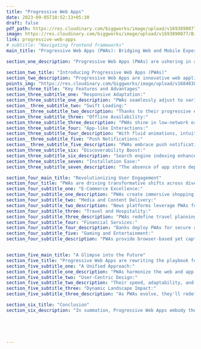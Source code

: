 ```yaml
---
title: "Progressive Web Apps"
date: 2023-09-05T10:52:13+05:30
draft: false
pdf_path: https://res.cloudinary.com/biggworks/image/upload/v1693890077/Biggworks%20PDF%20of%20Blogs/Progressive_web_apps_t9ihhc.pdf#toolbar=0
image: https://res.cloudinary.com/biggworks/image/upload/v1693890077/Biggworks%20PDF%20of%20Blogs/Progressive_web_apps_t9ihhc.png
link: progressive-web-apps
# subtitle: "Navigating frontend frameworks"
main_title: "Progressive Web Apps (PWAs): Bridging Web and Mobile Experiences"

section_one_description: "Progressive Web Apps (PWAs) are ushering in a new era of seamless digital experiences, effectively closing the gap between traditional websites and native mobile apps. This article explores the ascent of PWAs, their advantages, and how they're reshaping the way we engage with online content."

section_two_title: "Introducing Progressive Web Apps (PWAs)"
section_two_description: "Progressive Web Apps are innovative web applications designed to offer an app-like user experience while harnessing the power of modern web technologies. Unlike conventional websites, PWAs excel in speed, responsiveness, and even offline access, all without the need for app store downloads."
points_img: "https://res.cloudinary.com/biggworks/image/upload/v1684838348/Group_11544_lwrsg0.png"
section_three_title: "Key Features and Advantages"
section_three_subtitle_one: "Responsive Adaptation:"
section_three_subtitle_one_description: "PWAs seamlessly adjust to various screens and orientations, ensuring a consistent experience across devices."
section__three_subtitle_two: "Swift Loading:"
section__three_subtitle_two_description: "Thanks to their progressive enhancement approach and smart caching, PWAs load swiftly even on sluggish networks."
section_three_subtitle_three: "Offline Availability:"
section_three_subtitle_three_description: "PWAs shine in low-network or offline scenarios, enabling uninterrupted access to content."
section_three_subtitle_four: "App-like Interactions:"
section_three_subtitle_four_description: "With fluid animations, intuitive gestures, and smooth navigation, PWAs mimic native app interactions."
section__three_subtitle_five: "Push Notifications:"
section__three_subtitle_five_description: "PWAs embrace push notifications, keeping users engaged and informed, irrespective of the app's status."
section_three_subtitle_six: "Discoverability Boost:"
section_three_subtitle_six_description: "Search engine indexing enhances PWAs' discoverability, making them easily locatable."
section_three_subtitle_seven: "Installation Ease:"
section_three_subtitle_seven_description: "The absence of app store dependence lets users access PWAs directly through browsers."

section_four_main_title: "Revolutionizing User Engagement"
section_four_title: "PWAs are driving transformative shifts across diverse sectors:"
section_four_subtitle_one: "E-Commerce Excellence:"
section_four_subtitle_one_description: "PWAs create immersive shopping experiences with rapid load times, redefining how businesses reach users."
section_four_subtitle_two: "Media and Content Delivery:"
section_four_subtitle_two_description: "News platforms leverage PWAs for real-time content delivery, even when users are offline."
section_four_subtitle_three: "Travel and Hospitality:"
section_four_subtitle_three_description: "PWAs redefine travel planning, offering offline access to itineraries, maps, and bookings."
section_four_subtitle_four: "Financial Services:"
section_four_subtitle_four_description: "Banks deploy PWAs for secure and responsive mobile banking, elevating customer experiences."
section_four_subtitle_five: "Gaming and Entertainment:"
section_four_subtitle_description: "PWAs provide browser-based yet captivating gaming and entertainment encounters."


section_five_main_title: "A Glimpse into the Future"
section_five_title: "Progressive Web Apps are rewriting the playbook for web and mobile experiences:"
section_five_subtitle_one: "A Unified Approach:"
section_five_subtitle_one_description: "PWAs harmonize the web and app realms, catering to users' evolving demands."
section_five_subtitle_two: "User-Centric Design:"
section_five_subtitle_two_description: "Their speed, adaptability, and offline capabilities prioritize user satisfaction."
section_five_subtitle_three: "Dynamic Landscape Impact:"
section_five_subtitle_three_description: "As PWAs evolve, they'll redefine how we access and interact with digital content."

section_six_title: "Conclusion"
section_six_description: "In summation, Progressive Web Apps embody the convergence of web accessibility and app engagement. Their remarkable fusion of attributes empowers businesses and developers to deliver superior user experiences. As PWAs continue to flourish, they are positioned to reshape online interactions and set new standards for web and mobile experiences." 





---
```


